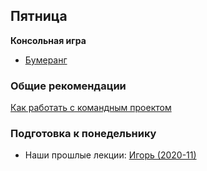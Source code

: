 ## Пятница

**Консольная игра**

- [Бумеранг](../../../../core-async-boomerang)

### Общие рекомендации

[Как работать с командным проектом](https://github.com/Elbrus-Bootcamp/phase-1/blob/master/resources/challenge-all.md)


### Подготовка к понедельнику

* Наши прошлые лекции: [Игорь (2020-11)](https://www.youtube.com/watch?v=5a3thjSWbxs&list=PL8NGcSL3ZP-_OVaarWZPm5TX6xik2cnZm&index=11)
